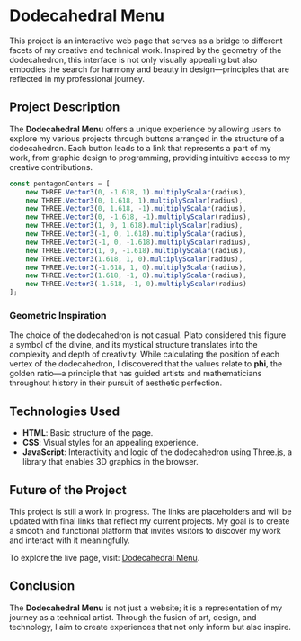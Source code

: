 # Dodecahedral Menu

This project is an interactive web page that serves as a bridge to different facets of my creative and technical work. Inspired by the geometry of the dodecahedron, this interface is not only visually appealing but also embodies the search for harmony and beauty in design—principles that are reflected in my professional journey.

## Project Description

The **Dodecahedral Menu** offers a unique experience by allowing users to explore my various projects through buttons arranged in the structure of a dodecahedron. Each button leads to a link that represents a part of my work, from graphic design to programming, providing intuitive access to my creative contributions.
```javascript
const pentagonCenters = [
    new THREE.Vector3(0, -1.618, 1).multiplyScalar(radius),
    new THREE.Vector3(0, 1.618, 1).multiplyScalar(radius),
    new THREE.Vector3(0, 1.618, -1).multiplyScalar(radius),
    new THREE.Vector3(0, -1.618, -1).multiplyScalar(radius),
    new THREE.Vector3(1, 0, 1.618).multiplyScalar(radius),
    new THREE.Vector3(-1, 0, 1.618).multiplyScalar(radius),
    new THREE.Vector3(-1, 0, -1.618).multiplyScalar(radius),
    new THREE.Vector3(1, 0, -1.618).multiplyScalar(radius),
    new THREE.Vector3(1.618, 1, 0).multiplyScalar(radius),
    new THREE.Vector3(-1.618, 1, 0).multiplyScalar(radius),
    new THREE.Vector3(1.618, -1, 0).multiplyScalar(radius),
    new THREE.Vector3(-1.618, -1, 0).multiplyScalar(radius)
];
```

### Geometric Inspiration

The choice of the dodecahedron is not casual. Plato considered this figure a symbol of the divine, and its mystical structure translates into the complexity and depth of creativity. While calculating the position of each vertex of the dodecahedron, I discovered that the values relate to **phi**, the golden ratio—a principle that has guided artists and mathematicians throughout history in their pursuit of aesthetic perfection.

## Technologies Used

- **HTML**: Basic structure of the page.
- **CSS**: Visual styles for an appealing experience.
- **JavaScript**: Interactivity and logic of the dodecahedron using Three.js, a library that enables 3D graphics in the browser.

## Future of the Project

This project is still a work in progress. The links are placeholders and will be updated with final links that reflect my current projects. My goal is to create a smooth and functional platform that invites visitors to discover my work and interact with it meaningfully.

To explore the live page, visit: [Dodecahedral Menu](https://jeidsgn.github.io/Dodecahedral_menu/botones.html).

## Conclusion

The **Dodecahedral Menu** is not just a website; it is a representation of my journey as a technical artist. Through the fusion of art, design, and technology, I aim to create experiences that not only inform but also inspire.

